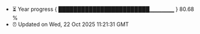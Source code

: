 - ⏳ Year progress { ████████████████████████▁▁▁▁▁▁ } 80.68 %
- ⏰ Updated on Wed, 22 Oct 2025 11:21:31 GMT


